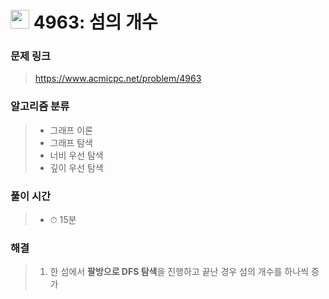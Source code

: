 # <img src="https://static.solved.ac/tier_small/9.svg" width=30> 4963: 섬의 개수 

### 문제 링크
> https://www.acmicpc.net/problem/4963

### 알고리즘 분류
>- 그래프 이론
>- 그래프 탐색
>- 너비 우선 탐색
>- 깊이 우선 탐색

### 풀이 시간
>- ⏱ 15분

### 해결
> 1. 한 섬에서 **팔방으로 DFS 탐색**을 진행하고 끝난 경우 섬의 개수를 하나씩 증가